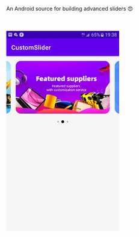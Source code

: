 <br/>
An Android source for building advanced sliders 😍
<br/>
<br/>
<br/>
<br/>

<img src="https://github.com/alivezvar/CustomSlider/raw/master/samples/1.png" width="300">


